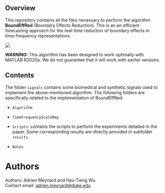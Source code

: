 ## Overview
This repository contains all the files necessary to perform the algorithm **BoundEffRed** (Boundary Effects Reduction). This is an an efficient forecasting approach for the real-time reduction of boundary effects in time-frequency representations.

![](Results/RTexample.gif)

***WARNING:*** This algorithm has been designed to work optimally with MATLAB R2020a. We do not guarantee that it will work with earlier versions.

## Contents

The folder `signals` contains some biomedical and synthetic signals used to implement the above-mentioned algorithm. The following folders are specifically related to the implementation of BoundEffRed:

* `Algorithm`
* `TimeFrequencyScaleRep`
* `Scripts`: contains the scripts to perform the experiments detailed in the paper. Some corresponding results are directly provided in subfolder `results`.

* `Notes`

# Authors

Authors: Adrien Meynard and Hau-Tieng Wu  
Contact email: adrien.meynard@duke.edu
